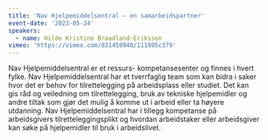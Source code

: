 ```yaml
---
title: 'Nav Hjelpemiddelsentral – en samarbeidspartner'
event-date: '2023-05-24'
speakers:
  - name: Hilde Kristine Braadland-Eriksson
vimeo: 'https://vimeo.com/831459940/111995c379'
---
```


Nav Hjelpemiddelsentral er et ressurs- kompetansesenter og finnes i hvert fylke. Nav Hjelpemiddelsentral har et tverrfaglig team som kan bidra i saker hvor det er behov for tilrettelegging på arbeidsplass eller studiet. Det kan gis råd og veiledning om tilrettelegging, bruk av tekniske hjelpemidler og andre tiltak som gjør det mulig å komme ut i arbeid eller ta høyere utdanning. Nav Hjelpemiddelsentral har i tillegg kompetanse på arbeidsgivers tilretteleggingsplikt og hvordan arbeidstaker eller arbeidsgiver kan søke på hjelpemidler til bruk i arbeidslivet.